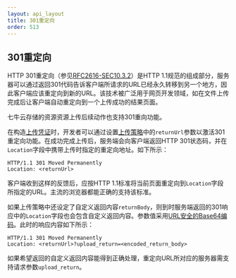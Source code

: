 ```yaml
---
layout: api_layout
title: 301重定向
order: 513
---
```

<a name="redirect"></a>
## 301重定向

HTTP 301重定向（参见[RFC2616-SEC10.3.2](http://www.w3.org/Protocols/rfc2616/rfc2616-sec10.html#sec10.3.2)）是HTTP 1.1规范的组成部分，服务器可以通过返回301代码告诉客户端所请求的URL已经永久转移到另一个地方，因此客户端应该重定向到新的URL。该技术被广泛用于网页开发领域，如在文件上传完成后让客户端自动重定向到一个上传成功的结果页面。

七牛云存储的资源资源上传后续动作也支持301重向功能。

在构造[上传凭证](/api/reference/security/upload-token.html)时，开发者可以通过设置[上传策略](/api/reference/security/put-policy.html)中的`returnUrl`参数以激活301重定向功能。在成功完成上传后，服务端会向客户端返回HTTP 301状态码，并在`Location`字段中携带上传时指定的重定向地址。如下所示：

```
HTTP/1.1 301 Moved Permanently
Location: <returnUrl>
```

客户端收到这样的反馈后，应按HTTP 1.1标准将当前页面重定向到`Location`字段所指定的URL。主流的浏览器都能正确的支持该标准。

如果上传策略中还设定了自定义返回内容`returnBody`，则到时服务端返回的301响应中的`Location`字段也会包含自定义返回内容。参数值采用[URL安全的Base64编码](/api/overview/appendix.html#urlsafe-base64)。此时的响应内容如下所示：

```
HTTP/1.1 301 Moved Permanently
Location: <returnUrl>?upload_return=<encoded_return_body>
```

如果希望返回的自定义返回内容能得到正确处理，重定向URL所对应的服务器需支持请求参数`upload_return`。 
